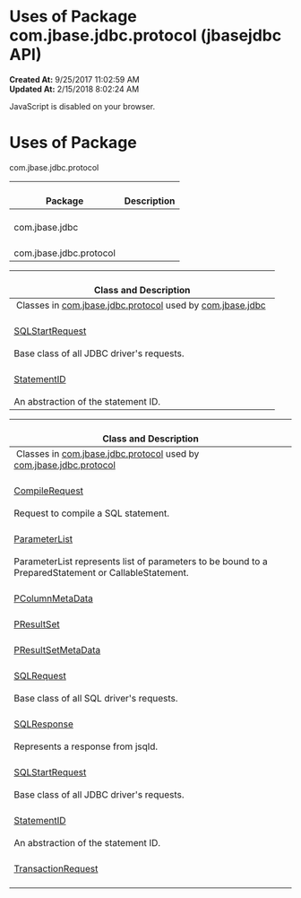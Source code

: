 # Uses of Package com.jbase.jdbc.protocol (jbasejdbc   API)

**Created At:** 9/25/2017 11:02:59 AM  
**Updated At:** 2/15/2018 8:02:24 AM  

<!--<br>    try {<br>        if (location.href.indexOf('is-external=true') == -1) {<br>            parent.document.title="Uses of Package com.jbase.jdbc.protocol (jbasejdbc   API)";<br>        }<br>    }<br>    catch(err) {<br>    }<br>//-->
JavaScript is disabled on your browser.





# Uses of Package
com.jbase.jdbc.protocol

| <br>Package<br> | <br>Description<br> |
| --- | --- |
| <br>com.jbase.jdbc<br> | <br><br> |
| <br>com.jbase.jdbc.protocol<br> | <br><br> |







| <br>Class and Description<br> |
| --- |
 Classes in [com.jbase.jdbc.protocol](../../../../com/jbase/jdbc/protocol//39240-protocol/com_jbase_jdbc_protocol_package-summary) used by [com.jbase.jdbc](../../../../com/jbase/jdbc//39240-protocol/com_jbase_jdbc_protocol_package-summary)  | <br>[ParameterList](../../../../com/jbase/jdbc/protocol/class-use/ParameterList.html#com.jbase.jdbc)<br><br>ParameterList represents list of parameters to be bound to a PreparedStatement or CallableStatement.<br> |
| <br>[SQLStartRequest](../../../../com/jbase/jdbc/protocol/class-use/SQLStartRequest.html#com.jbase.jdbc)<br><br>Base class of all JDBC driver's requests.<br> |
| <br>[StatementID](../../../../com/jbase/jdbc/protocol/class-use/StatementID.html#com.jbase.jdbc)<br><br>An abstraction of the statement ID.<br> |







| <br>Class and Description<br> |
| --- |
 Classes in [com.jbase.jdbc.protocol](../../../../com/jbase/jdbc/protocol//39240-protocol/com_jbase_jdbc_protocol_package-summary) used by [com.jbase.jdbc.protocol](../../../../com/jbase/jdbc/protocol//39240-protocol/com_jbase_jdbc_protocol_package-summary)  | <br>[BindRequest](../../../../com/jbase/jdbc/protocol/class-use/BindRequest.html#com.jbase.jdbc.protocol)<br><br>Request to bind parameters to previously precompiled (or prepared) SQL statement.<br> |
| <br>[CompileRequest](../../../../com/jbase/jdbc/protocol/class-use/CompileRequest.html#com.jbase.jdbc.protocol)<br><br>Request to compile a SQL statement.<br> |
| <br>[ParameterList](../../../../com/jbase/jdbc/protocol/class-use/ParameterList.html#com.jbase.jdbc.protocol)<br><br>ParameterList represents list of parameters to be bound to a PreparedStatement or CallableStatement.<br> |
| <br>[PColumnMetaData](../../../../com/jbase/jdbc/protocol/class-use/PColumnMetaData.html#com.jbase.jdbc.protocol)<br> |
| <br>[PResultSet](../../../../com/jbase/jdbc/protocol/class-use/PResultSet.html#com.jbase.jdbc.protocol)<br> |
| <br>[PResultSetMetaData](../../../../com/jbase/jdbc/protocol/class-use/PResultSetMetaData.html#com.jbase.jdbc.protocol)<br> |
| <br>[SQLRequest](../../../../com/jbase/jdbc/protocol/class-use/SQLRequest.html#com.jbase.jdbc.protocol)<br><br>Base class of all SQL driver's requests.<br> |
| <br>[SQLResponse](../../../../com/jbase/jdbc/protocol/class-use/SQLResponse.html#com.jbase.jdbc.protocol)<br><br>Represents a response from jsqld.<br> |
| <br>[SQLStartRequest](../../../../com/jbase/jdbc/protocol/class-use/SQLStartRequest.html#com.jbase.jdbc.protocol)<br><br>Base class of all JDBC driver's requests.<br> |
| <br>[StatementID](../../../../com/jbase/jdbc/protocol/class-use/StatementID.html#com.jbase.jdbc.protocol)<br><br>An abstraction of the statement ID.<br> |
| <br>[TransactionRequest](../../../../com/jbase/jdbc/protocol/class-use/TransactionRequest.html#com.jbase.jdbc.protocol)<br><br> |


